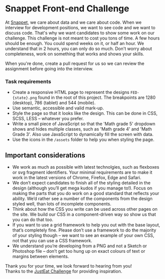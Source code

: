 Snappet Front-end Challenge
============

At [Snappet](http://www.snappet.org), we care about data and we care about code. When we interview for development positions, we want to see code and we want to discuss code. That's why we want candidates to show some work on our challenge. This challenge is not meant to cost you tons of time. A few hours should be enough. You could spend weeks on it, or half an hour. We understand that in 2 hours, you can only do so much. Don't worry about completeness, work on something that works and shows your skills.

When you're done, create a pull request for us so we can review the assignment before going into the interview.

### Task requirements

* Create a responsive HTML page to represent the designs `FED-{state}.png` found in the root of this project. The breakpoints are 1280 (desktop), 786 (tablet) and 544 (mobile).
* Use semantic, accessible and valid mark-up.
* Style the page so that it looks like the design. This can be done in CSS, SCSS, LESS – whatever you prefer.
* Write a small piece of JavaScript so that the 'Math grade 5' dropdown shows and hides multiple classes, such as 'Math grade 4' and 'Math Grade 3'. Also use JavaScript to dynamically fill the screen with data.
* Use the icons in the `/assets` folder to help you when styling the page.


## Important considerations

* We work as much as possible with latest technolgies, such as flexboxes or svg fragment identifiers. Your minimal requirements are to make it work in the latest versions of Chrome, Firefox, Edge and Safari.
* We don’t expect candidates to finish all of the styling detailed in the design (although you’ll get mega kudos if you manage to!).  Focus on making the parts that you do work on a good standard that reflects your ability.  We’d rather see a number of the components from the design styled well, than lots of incomplete components.
* Think about how the CSS you write can be used across other pages on the site.  We build our CSS in a component-driven way so show us that you can do that too.
* If you want to use a grid framework to help you out with the base layout, that’s completely fine.  Please don’t use a framework to do the majority of your styling though – we want to see an example of your own CSS, not that you can use a CSS framework.
* We understand you’re developing from a PNG and not a Sketch or Photoshop file – don’t get too hung up on exact colours of text or margins between elements.


Thank you for your time, we look forward to hearing from you!  
Thanks to the [JustEat Challenge](https://github.com/justeat/JustEat.Recruitment.UI) for providing inspiration.
